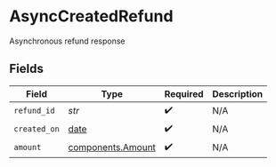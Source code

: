 # AsyncCreatedRefund

Asynchronous refund response


## Fields

| Field                                                                | Type                                                                 | Required                                                             | Description                                                          |
| -------------------------------------------------------------------- | -------------------------------------------------------------------- | -------------------------------------------------------------------- | -------------------------------------------------------------------- |
| `refund_id`                                                          | *str*                                                                | :heavy_check_mark:                                                   | N/A                                                                  |
| `created_on`                                                         | [date](https://docs.python.org/3/library/datetime.html#date-objects) | :heavy_check_mark:                                                   | N/A                                                                  |
| `amount`                                                             | [components.Amount](../../models/components/amount.md)               | :heavy_check_mark:                                                   | N/A                                                                  |